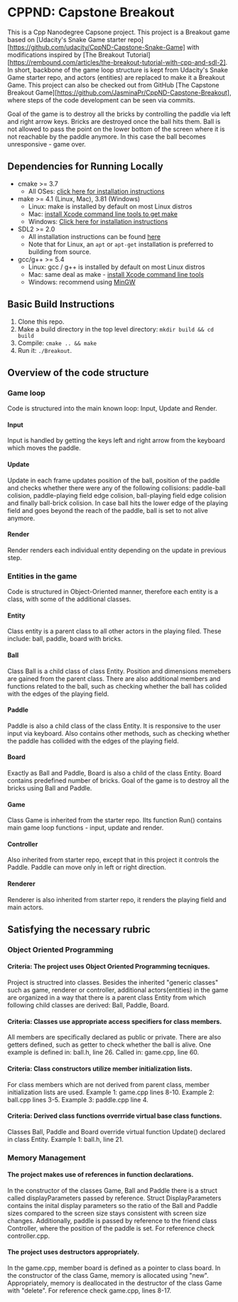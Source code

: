 # CPPND: Capstone Breakout

This is a Cpp Nanodegree Capsone project. This project is a Breakout game based on [Udacity's Snake Game starter repo][https://github.com/udacity/CppND-Capstone-Snake-Game] with modifications inspired by [The Breakout Tutorial][https://rembound.com/articles/the-breakout-tutorial-with-cpp-and-sdl-2]. In short, backbone of the game loop structure is kept from Udacity's Snake Game starter repo, and actors (entities) are replaced to make it a Breakout Game. This project can also be checked out from GitHub [The Capstone Breakout Game][https://github.com/JasminaPr/CppND-Capstone-Breakout], where steps of the code development can be seen via commits.

Goal of the game is to destroy all the bricks by controlling the paddle via left and right arrow keys. Bricks are destroyed once the ball hits them. Ball is not allowed to pass the point on the lower bottom of the screen where it is not reachable by the paddle anymore. In this case the ball becomes unresponsive - game over.

## Dependencies for Running Locally
* cmake >= 3.7
  * All OSes: [click here for installation instructions](https://cmake.org/install/)
* make >= 4.1 (Linux, Mac), 3.81 (Windows)
  * Linux: make is installed by default on most Linux distros
  * Mac: [install Xcode command line tools to get make](https://developer.apple.com/xcode/features/)
  * Windows: [Click here for installation instructions](http://gnuwin32.sourceforge.net/packages/make.htm)
* SDL2 >= 2.0
  * All installation instructions can be found [here](https://wiki.libsdl.org/Installation)
  * Note that for Linux, an `apt` or `apt-get` installation is preferred to building from source.
* gcc/g++ >= 5.4
  * Linux: gcc / g++ is installed by default on most Linux distros
  * Mac: same deal as make - [install Xcode command line tools](https://developer.apple.com/xcode/features/)
  * Windows: recommend using [MinGW](http://www.mingw.org/)

## Basic Build Instructions

1. Clone this repo.
2. Make a build directory in the top level directory: `mkdir build && cd build`
3. Compile: `cmake .. && make`
4. Run it: `./Breakout`.

## Overview of the code structure

### Game loop
Code is structured into the main known loop: Input, Update and Render.
#### Input
Input is handled by getting the keys left and right arrow from the keyboard which moves the paddle.
#### Update
Update in each frame updates position of the ball, position of the paddle and checks whether there were any of the following collisions: paddle-ball colision, paddle-playing field edge colision, ball-playing field edge colision and finally ball-brick colision. In case ball hits the lower edge of the playing field and goes beyond the reach of the paddle, ball is set to not alive anymore.
#### Render
Render renders each individual entity depending on the update in previous step.

### Entities in the game
Code is structured in Object-Oriented manner, therefore each entity is a class, with some of the additional classes.
#### Entity
Class entity is a parent class to all other actors in the playing filed. These include: ball, paddle, board with bricks.
#### Ball
Class Ball is a child class of class Entity. Position and dimensions memebers are gained from the parent class. There are also additional members and functions related to the ball, such as checking whether the ball has colided with the edges of the playing field.
#### Paddle
Paddle is also a child class of the class Entity. It is responsive to the user input via keyboard. Also contains other methods, such as checking whether the paddle has collided with the edges of the playing field.
#### Board
Exactly as Ball and Paddle, Board is also a child of the class Entity. Board contains predefined number of bricks. Goal of the game is to destroy all the bricks using Ball and Paddle.
#### Game
Class Game is inherited from the starter repo. IIts function Run() contains main game loop functions - input, update and render.
#### Controller
Also inherited from starter repo, except that in this project it controls the Paddle. Paddle can move only in left or right direction.
#### Renderer
Renderer is also inherited from starter repo, it renders the playing field and main actors.

## Satisfying the necessary rubric

### Object Oriented Programming
#### Criteria: The project uses Object Oriented Programming tecniques.
Project is structred into classes. Besides the inherited "generic classes" such as game, renderer or controller, additional actors(entities) in the game are organized in a way that there is a parent class Entity from which following child classes are derived: Ball, Paddle, Board.
#### Criteria: Classes use appropriate access specifiers for class members. 
All members are specifically declared as public or private. There are also getters defined, such as getter to check whether the ball is alive. One example is defined in: ball.h, line 26. Called in: game.cpp, line 60.
#### Criteria: Class constructors utilize member initialization lists.
For class members which are not derived from parent class, member initialization lists are used. Example 1: game.cpp lines 8-10. Example 2: ball.cpp lines 3-5. Example 3: paddle.cpp line 4.
#### Criteria: Derived class functions overrride virtual base class functions.
Classes Ball, Paddle and Board override virtual function Update() declared in class Entity. Example 1: ball.h, line 21.

### Memory Management
#### The project makes use of references in function declarations.
In the constructor of the classes Game, Ball and Paddle there is a struct called displayParameters passed by reference. Struct DisplayParameters contains the inital display parameters so the ratio of the Ball and Paddle sizes compared to the screen size stays consistent with screen size changes. Additionally, paddle is passed by reference to the friend class Controller, where the position of the paddle is set. For reference check controller.cpp. 
#### The project uses destructors appropriately.
In the game.cpp, member board is defined as a pointer to class board. In the constructor of the class Game, memory is allocated using "new". Appropriately, memory is deallocated in the destructor of the class Game with "delete". For reference check game.cpp, lines 8-17.
